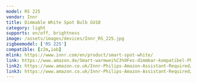 ```yaml
---
model: RS 225
vendor: Innr
title: Dimmable White Spot Bulb GU10
category: light
supports: on/off, brightness
image: /assets/images/devices/Innr_RS_225.jpg
zigbeemodel: ['RS 225']
compatible: [z2m,iob]
mlink: https://www.innr.com/en/product/smart-spot-white/
link: https://www.amazon.de/Smart-warmwei%C3%9Fes-dimmbar-kompatibel-Philips/dp/B07KT98J3Q
link2: https://www.amazon.co.uk/Innr-Philips-Amazon-Assistant-Required/dp/B07M9CQ5X3
link3: https://www.amazon.co.uk/Innr-Philips-Amazon-Assistant-Required/dp/B07KT98J3Q
---
```

